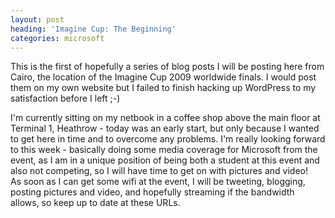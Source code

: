 ```yaml
---
layout: post
heading: 'Imagine Cup: The Beginning'
categories: microsoft
---
```


This is the first of hopefully a series of blog posts I will be posting here from Cairo, the location of the Imagine Cup 2009 worldwide finals. I would post them on my own website but I failed to finish hacking up WordPress to my satisfaction before I left ;-)

I'm currently sitting on my netbook in a coffee shop above the main floor at Terminal 1, Heathrow - today was an early start, but only because I wanted to get here in time and to overcome any problems. I'm really looking forward to this week - basically doing some media coverage for Microsoft from the event, as I am in a unique position of being both a student at this event and also not competing, so I will have time to get on with pictures and video!<br> As soon as I can get some wifi at the event, I will be tweeting, blogging, posting pictures and video, and hopefully streaming if the bandwidth allows, so keep up to date at these URLs.